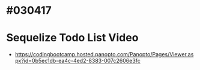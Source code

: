 # #030417

# Sequelize Todo List Video

* <https://codingbootcamp.hosted.panopto.com/Panopto/Pages/Viewer.aspx?id=0b5ec1db-ea4c-4ed2-8383-007c2606e3fc>